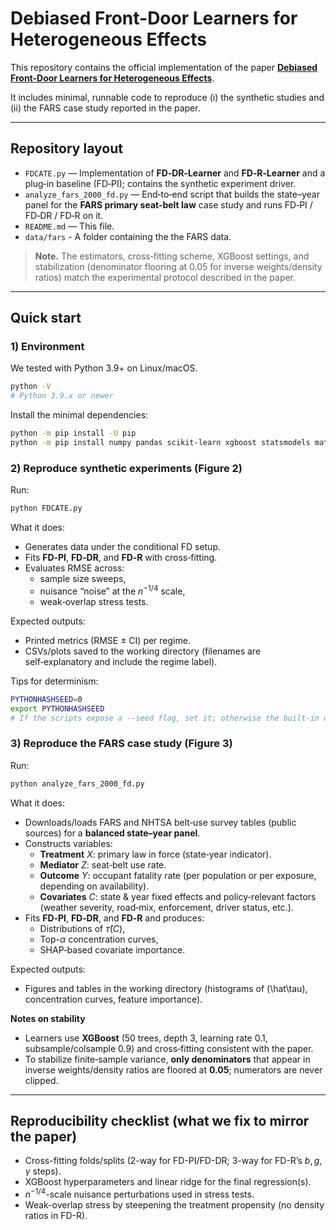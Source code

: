 # Debiased Front-Door Learners for Heterogeneous Effects

This repository contains the official implementation of the paper
[**Debiased Front-Door Learners for Heterogeneous Effects**](https://arxiv.org/abs/2509.22531).
 
It includes minimal, runnable code to reproduce (i) the synthetic studies and (ii) the FARS case study reported in the paper.

---

## Repository layout

- `FDCATE.py` — Implementation of **FD‑DR‑Learner** and **FD‑R‑Learner** and a plug‑in baseline (FD‑PI); contains the synthetic experiment driver.
- `analyze_fars_2000_fd.py` — End‑to‑end script that builds the state–year panel for the **FARS primary seat‑belt law** case study and runs FD‑PI / FD‑DR / FD‑R on it.
- `README.md` — This file.
- `data/fars` - A folder containing the the FARS data. 

> **Note.** The estimators, cross‑fitting scheme, XGBoost settings, and stabilization (denominator flooring at 0.05 for inverse weights/density ratios) match the experimental protocol described in the paper.

---

## Quick start

### 1) Environment

We tested with Python 3.9+ on Linux/macOS.

```bash
python -V
# Python 3.9.x or newer
```

Install the minimal dependencies:

```bash
python -m pip install -U pip
python -m pip install numpy pandas scikit-learn xgboost statsmodels matplotlib shap
```

### 2) Reproduce synthetic experiments (Figure 2)

Run:
```bash
python FDCATE.py
```

What it does:
- Generates data under the conditional FD setup.
- Fits **FD‑PI**, **FD‑DR**, and **FD‑R** with cross‑fitting.
- Evaluates RMSE across:
  - sample size sweeps,
  - nuisance “noise” at the $n^{-1/4}$ scale,
  - weak‑overlap stress tests.

Expected outputs:
- Printed metrics (RMSE ± CI) per regime.
- CSVs/plots saved to the working directory (filenames are self‑explanatory and include the regime label).

Tips for determinism:
```bash
PYTHONHASHSEED=0
export PYTHONHASHSEED
# If the scripts expose a --seed flag, set it; otherwise the built‑in defaults are used.
```

### 3) Reproduce the FARS case study (Figure 3)

Run:
```bash
python analyze_fars_2000_fd.py
```

What it does:
- Downloads/loads FARS and NHTSA belt‑use survey tables (public sources) for a **balanced state–year panel**.
- Constructs variables:
  - **Treatment** $X$: primary law in force (state‑year indicator).
  - **Mediator** $Z$: seat‑belt use rate.
  - **Outcome** $Y$: occupant fatality rate (per population or per exposure, depending on availability).
  - **Covariates** $C$: state & year fixed effects and policy‑relevant factors (weather severity, road‑mix, enforcement, driver status, etc.).
- Fits **FD‑PI**, **FD‑DR**, and **FD‑R** and produces:
  - Distributions of $\hat\tau(C)$,
  - Top-$\alpha$ concentration curves,
  - SHAP‑based covariate importance.

Expected outputs:
- Figures and tables in the working directory (histograms of \(\hat\tau\), concentration curves, feature importance).

**Notes on stability**
- Learners use **XGBoost** (50 trees, depth 3, learning rate 0.1, subsample/colsample 0.9) and cross‑fitting consistent with the paper.
- To stabilize finite‑sample variance, **only denominators** that appear in inverse weights/density ratios are floored at **0.05**; numerators are never clipped.

---

## Reproducibility checklist (what we fix to mirror the paper)

- Cross-fitting folds/splits (2-way for FD-PI/FD-DR; 3-way for FD-R’s $b,g,\gamma$ steps).
- XGBoost hyperparameters and linear ridge for the final regression(s).
- $n^{-1/4}$-scale nuisance perturbations used in stress tests.
- Weak-overlap stress by steepening the treatment propensity (no density ratios in FD-R).

<!-- ---

## Citation

If you use this supplement, please cite the paper:

```bibtex
@inproceedings{anonymous2026fdcate,
  title={Heterogeneous Front-Door Effects: Debiased Estimation with Quasi-Oracle Guarantees},
  author={Anonymous},
  booktitle={International Conference on Learning Representations (ICLR)},
  year={2026}
}
``` -->
